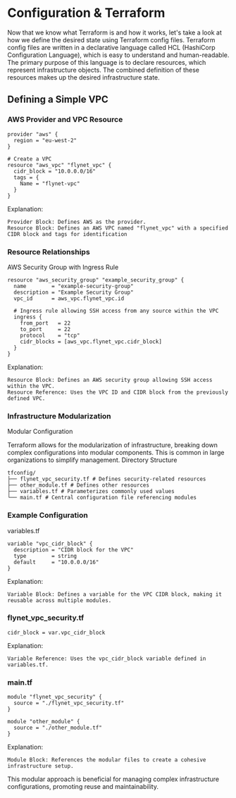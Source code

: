 # Configuration & Terraform

Now that we know what Terraform is and how it works, let's take a look at how we define the desired state using Terraform config files. Terraform config files are written in a declarative language called HCL (HashiCorp Configuration Language), which is easy to understand and human-readable. The primary purpose of this language is to declare resources, which represent infrastructure objects. The combined definition of these resources makes up the desired infrastructure state.

## Defining a Simple VPC

### AWS Provider and VPC Resource

```hcl
provider "aws" {
  region = "eu-west-2"
}

# Create a VPC
resource "aws_vpc" "flynet_vpc" {
  cidr_block = "10.0.0.0/16"
  tags = {
    Name = "flynet-vpc"
  }
}
```
Explanation:

    Provider Block: Defines AWS as the provider.
    Resource Block: Defines an AWS VPC named "flynet_vpc" with a specified CIDR block and tags for identification

### Resource Relationships
AWS Security Group with Ingress Rule
```hcl
resource "aws_security_group" "example_security_group" {
  name        = "example-security-group"
  description = "Example Security Group"
  vpc_id      = aws_vpc.flynet_vpc.id

  # Ingress rule allowing SSH access from any source within the VPC
  ingress {
    from_port   = 22
    to_port     = 22
    protocol    = "tcp"
    cidr_blocks = [aws_vpc.flynet_vpc.cidr_block]
  }
}

```
Explanation:

    Resource Block: Defines an AWS security group allowing SSH access within the VPC.
    Resource Reference: Uses the VPC ID and CIDR block from the previously defined VPC.

### Infrastructure Modularization
Modular Configuration

Terraform allows for the modularization of infrastructure, breaking down complex configurations into modular components. This is common in large organizations to simplify management.
Directory Structure
```
tfconfig/
├── flynet_vpc_security.tf # Defines security-related resources
├── other_module.tf # Defines other resources
├── variables.tf # Parameterizes commonly used values
└── main.tf # Central configuration file referencing modules
```
### Example Configuration
variables.tf

```hcl
variable "vpc_cidr_block" {
  description = "CIDR block for the VPC"
  type        = string
  default     = "10.0.0.0/16"
}
```

Explanation:

    Variable Block: Defines a variable for the VPC CIDR block, making it reusable across multiple modules.

### flynet_vpc_security.tf
```hcl
cidr_block = var.vpc_cidr_block
```
Explanation:

    Variable Reference: Uses the vpc_cidr_block variable defined in variables.tf.


### main.tf
```hcl
module "flynet_vpc_security" {
  source = "./flynet_vpc_security.tf"
}

module "other_module" {
  source = "./other_module.tf"
}
```

Explanation:

    Module Block: References the modular files to create a cohesive infrastructure setup.

This modular approach is beneficial for managing complex infrastructure configurations, promoting reuse and maintainability.
